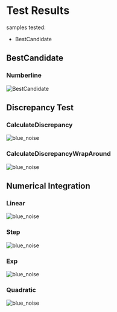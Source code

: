 # Test Results
 samples tested:
* BestCandidate
## BestCandidate
### Numberline
![BestCandidate](../../../samples/_1d/blue_noise/MakeNumberline_BestCandidate.png)  
## Discrepancy Test
### CalculateDiscrepancy
![blue_noise](../../../samples/_1d/blue_noise/CalculateDiscrepancy.png)  
### CalculateDiscrepancyWrapAround
![blue_noise](../../../samples/_1d/blue_noise/CalculateDiscrepancyWrapAround.png)  
## Numerical Integration
### Linear
![blue_noise](../../../samples/_1d/blue_noise/Linear.png)  
### Step
![blue_noise](../../../samples/_1d/blue_noise/Step.png)  
### Exp
![blue_noise](../../../samples/_1d/blue_noise/Exp.png)  
### Quadratic
![blue_noise](../../../samples/_1d/blue_noise/Quadratic.png)  
